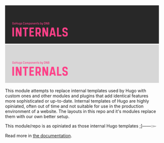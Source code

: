 ![DNB-Hugo/INTERNALS](.github/github-card-dark.png#gh-dark-mode-only)
![DNB-Hugo/INTERNALS](.github/github-card-light.png#gh-light-mode-only)

This module attempts to replace internal templates used by Hugo with custom ones and other modules and plugins that add identical features more sophisticated or up-to-date. Internal templates of Hugo are highly opiniated, often out of time and not suitable for use in the production environment of a website. The layouts in this repo and it's modules replace them with our own better setup.

This module/repo is as opiniated as those internal Hugo templates ;]&mdash;&mdash;&#x0E5B;

Read more in [the documentation](https://kollitsch.dev/components/hugo-internals/).
